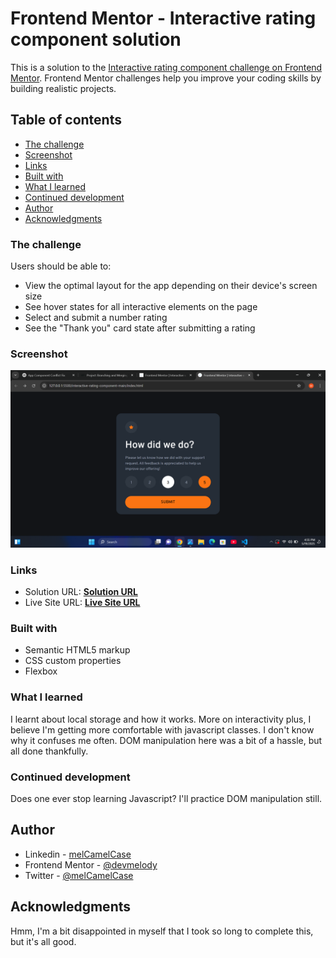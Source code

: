 # Frontend Mentor - Interactive rating component solution

This is a solution to the [Interactive rating component challenge on Frontend Mentor](https://www.frontendmentor.io/challenges/interactive-rating-component-koxpeBUmI). Frontend Mentor challenges help you improve your coding skills by building realistic projects. 

## Table of contents

  - [The challenge](#the-challenge)
  - [Screenshot](#screenshot)
  - [Links](#links)
  - [Built with](#built-with)
  - [What I learned](#what-i-learned)
  - [Continued development](#continued-development)
- [Author](#author)
- [Acknowledgments](#acknowledgments)



### The challenge

Users should be able to:

- View the optimal layout for the app depending on their device's screen size
- See hover states for all interactive elements on the page
- Select and submit a number rating
- See the "Thank you" card state after submitting a rating

### Screenshot

![](./images/screenshot.png)



### Links

- Solution URL: [**Solution URL**](https://github.com/devmelody/interactive-rating-component)
- Live Site URL: [**Live Site URL**](https://devmelody.github.io/interactive-rating-component)


### Built with

- Semantic HTML5 markup
- CSS custom properties
- Flexbox

### What I learned

I learnt about local storage and how it works.
More on interactivity plus, I believe I'm getting more comfortable with javascript classes. I don't know why it confuses me often.
DOM manipulation here was a bit of a hassle, but all done thankfully.

### Continued development

Does one ever stop learning Javascript? I'll practice DOM manipulation still.


## Author

- Linkedin - [melCamelCase](https://www.linkedin.com/in/melCamelCase)
- Frontend Mentor - [@devmelody](https://www.frontendmentor.io/profile/devmelody)
- Twitter - [@melCamelCase](https://www.x.com/melCamelCase)



## Acknowledgments

Hmm, I'm a bit disappointed in myself that I took so long to complete this, but it's all good.
